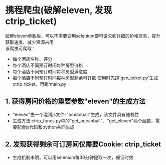 # 携程爬虫(破解eleven, 发现ctrip_ticket)
破解eleven参数后，可以不需要调用selenium便可请求到详细的价格信息，提升获取速度、减少资源占用 <br />
该爬虫可爬取：
* 每个酒店名称、评分
* 每个酒店不同预订时间每种房型价格
* 每个酒店不同预订时间每种房型满意度
* 每个酒店不同预订时间每种房型剩余可订数
使用时先跑'gen_ticket.py'生成ctrip_ticket，再跑'main.py'
## 1. 获得房间价格的重要参数"eleven"的生成方法
* "eleven"由一个混淆js文件-"oceanball"生成，该文件具有随机性
* 生成方法:ctrip_funcs.py中的"get_oceanball"、"get_eleven"两个函数，需要配合js代码和python共同生成
## 2. 发现获得剩余可订房间仅需要Cookie: ctrip_ticket
* 生成机制未明，可以用selenium每30分钟提取一次，保证时效
